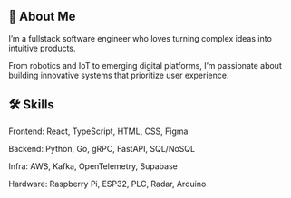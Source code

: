 ## 🚀 About Me

I’m a fullstack software engineer who loves turning complex ideas into intuitive products. 

From robotics and IoT to emerging digital platforms, I’m passionate about building innovative systems that prioritize user experience.

## 🛠 Skills

Frontend: React, TypeScript, HTML, CSS, Figma

Backend: Python, Go, gRPC, FastAPI, SQL/NoSQL

Infra: AWS, Kafka, OpenTelemetry, Supabase

Hardware: Raspberry Pi, ESP32, PLC, Radar, Arduino

